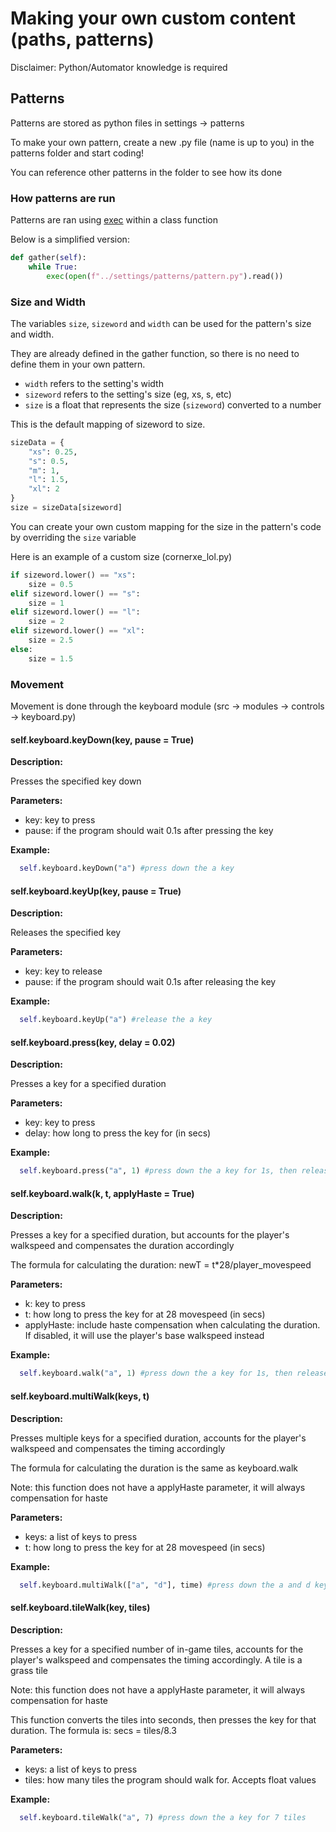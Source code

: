 # Making your own custom content (paths, patterns)

Disclaimer: Python/Automator knowledge is required

## Patterns
Patterns are stored as python files in settings -> patterns

To make your own pattern, create a new .py file (name is up to you) in the patterns folder and start coding!

You can reference other patterns in the folder to see how its done

### How patterns are run
Patterns are ran using [exec](https://www.geeksforgeeks.org/exec-in-python/) within a class function

Below is a simplified version:
```python
def gather(self):
    while True:
        exec(open(f"../settings/patterns/pattern.py").read())
```

### Size and Width
The variables `size`, `sizeword` and `width` can be used for the pattern's size and width. 


They are already defined in the gather function, so there is no need to define them in your own pattern.

- `width` refers to the setting's width
- `sizeword` refers to the setting's size (eg, xs, s, etc)
- `size` is a float that represents the size (`sizeword`) converted to a number

This is the default mapping of sizeword to size.
```python
sizeData = {
    "xs": 0.25,
    "s": 0.5,
    "m": 1,
    "l": 1.5,
    "xl": 2
}
size = sizeData[sizeword]
```
You can create your own custom mapping for the size in the pattern's code by overriding the `size` variable

Here is an example of a custom size (cornerxe_lol.py)

```python
if sizeword.lower() == "xs":
    size = 0.5
elif sizeword.lower() == "s":
    size = 1
elif sizeword.lower() == "l":
    size = 2
elif sizeword.lower() == "xl":
    size = 2.5
else:
    size = 1.5
```

### Movement

Movement is done through the keyboard module (src -> modules -> controls -> keyboard.py)

#### self.keyboard.keyDown(key, pause = True)
**Description:**  

Presses the specified key down

**Parameters:**  

- key: key to press
- pause: if the program should wait 0.1s after pressing the key

**Example:**

```python
  self.keyboard.keyDown("a") #press down the a key
```

#### self.keyboard.keyUp(key, pause = True)
**Description:**  

Releases the specified key

**Parameters:**  

- key: key to release
- pause: if the program should wait 0.1s after releasing the key

**Example:**

```python
  self.keyboard.keyUp("a") #release the a key
```

#### self.keyboard.press(key, delay = 0.02)
**Description:**  

Presses a key for a specified duration 

**Parameters:**  

- key: key to press
- delay: how long to press the key for (in secs)

**Example:**

```python
  self.keyboard.press("a", 1) #press down the a key for 1s, then release it
```

#### self.keyboard.walk(k, t, applyHaste = True)
**Description:**  

Presses a key for a specified duration, but accounts for the player's walkspeed and compensates the duration accordingly 

The formula for calculating the duration: newT = t*28/player_movespeed

**Parameters:**  

- k: key to press
- t: how long to press the key for at 28 movespeed (in secs)
- applyHaste: include haste compensation when calculating the duration. If disabled, it will use the player's base walkspeed instead

**Example:**

```python
  self.keyboard.walk("a", 1) #press down the a key for 1s, then release it
```

#### self.keyboard.multiWalk(keys, t)
**Description:**  

Presses multiple keys for a specified duration, accounts for the player's walkspeed and compensates the timing accordingly 

The formula for calculating the duration is the same as keyboard.walk

Note: this function does not have a applyHaste parameter, it will always compensation for haste

**Parameters:**  

- keys: a list of keys to press
- t: how long to press the key for at 28 movespeed (in secs)

**Example:**

```python
  self.keyboard.multiWalk(["a", "d"], time) #press down the a and d keys for 1s, then release them
```

#### self.keyboard.tileWalk(key, tiles)
**Description:**  

Presses a key for a specified number of in-game tiles, accounts for the player's walkspeed and compensates the timing accordingly. A tile is a grass tile

Note: this function does not have a applyHaste parameter, it will always compensation for haste

This function converts the tiles into seconds, then presses the key for that duration.
The formula is: secs = tiles/8.3

**Parameters:**  

- keys: a list of keys to press
- tiles: how many tiles the program should walk for. Accepts float values

**Example:**

```python
  self.keyboard.tileWalk("a", 7) #press down the a key for 7 tiles
```


